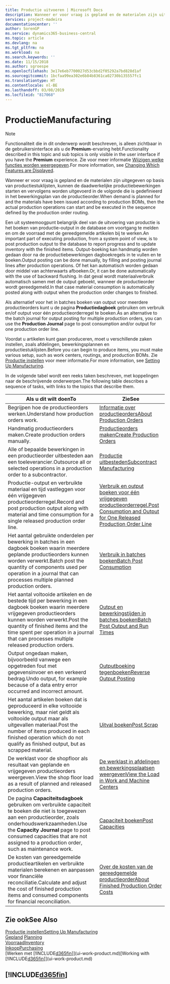 ```yaml
---
title: Productie uitvoeren | Microsoft Docs
description: Wanneer er voor vraag is gepland en de materialen zijn uitgegeven op basis van productiestuklijsten, kunnen de daadwerkelijke productiebewerkingen starten en vervolgens worden uitgevoerd in de volgorde die is gedefinieerd in het bewerkingsplan van de productieorder.
services: project-madeira
documentationcenter: ''
author: SorenGP
ms.service: dynamics365-business-central
ms.topic: article
ms.devlang: na
ms.tgt_pltfrm: na
ms.workload: na
ms.search.keywords: ''
ms.date: 11/15/2018
ms.author: sgroespe
ms.openlocfilehash: 3e17e6eb7700027d53cbbd2f05292a7bd828d1af
ms.sourcegitcommit: 1bcfaa99ea302e6b84b8361ca02730b135557fc1
ms.translationtype: HT
ms.contentlocale: nl-BE
ms.lasthandoff: 03/08/2019
ms.locfileid: "817068"
---
```

# <a name="manufacturing"></a><span data-ttu-id="c9396-103">Productie</span><span class="sxs-lookup"><span data-stu-id="c9396-103">Manufacturing</span></span>
> [!NOTE]
> <span data-ttu-id="c9396-104">Functionaliteit die in dit onderwerp wordt beschreven, is alleen zichtbaar in de gebruikersinterface als u de **Premium**-ervaring hebt.</span><span class="sxs-lookup"><span data-stu-id="c9396-104">Functionality described in this topic and sub topics is only visible in the user interface if you have the **Premium** experience.</span></span> <span data-ttu-id="c9396-105">Zie voor meer informatie [Wijzigen welke functies worden weergegeven](ui-experiences.md).</span><span class="sxs-lookup"><span data-stu-id="c9396-105">For more information, see [Changing Which Features are Displayed](ui-experiences.md).</span></span>

<span data-ttu-id="c9396-106">Wanneer er voor vraag is gepland en de materialen zijn uitgegeven op basis van productiestuklijsten, kunnen de daadwerkelijke productiebewerkingen starten en vervolgens worden uitgevoerd in de volgorde die is gedefinieerd in het bewerkingsplan van de productieorder.</span><span class="sxs-lookup"><span data-stu-id="c9396-106">When demand is planned for and the materials have been issued according to production BOMs, then the actual production operations can start and be executed in the sequence defined by the production order routing.</span></span>  

<span data-ttu-id="c9396-107">Een uit systeemoogpunt belangrijk deel van de uitvoering van productie is het boeken van productie-output in de database om voortgang te melden en om de voorraad met de gereedgemelde artikelen bij te werken.</span><span class="sxs-lookup"><span data-stu-id="c9396-107">An important part of executing production, from a system point of view, is to post production output to the database to report progress and to update inventory with the finished items.</span></span> <span data-ttu-id="c9396-108">Output-boeking kan handmatig worden gedaan door na de productiebewerkingen dagboekregels in te vullen en te boeken.</span><span class="sxs-lookup"><span data-stu-id="c9396-108">Output posting can be done manually, by filling and posting journal lines after production operations.</span></span> <span data-ttu-id="c9396-109">Of het kan automatisch worden gedaan door middel van achterwaarts afboeken.</span><span class="sxs-lookup"><span data-stu-id="c9396-109">Or, it can be done automatically with the use of backward flushing.</span></span> <span data-ttu-id="c9396-110">In dat geval wordt materiaalverbruik automatisch samen met de output geboekt, wanneer de productieorder wordt gereedgemeld.</span><span class="sxs-lookup"><span data-stu-id="c9396-110">In that case material consumption is automatically posted along with output when the production order changes to finished.</span></span>  

<span data-ttu-id="c9396-111">Als alternatief voor het in batches boeken van output voor meerdere productieorders kunt u de pagina **Productiedagboek** gebruiken om verbruik en/of output voor één productieorderregel te boeken.</span><span class="sxs-lookup"><span data-stu-id="c9396-111">As an alternative to the batch journal for output posting for multiple production orders, you can use the **Production Journal** page to post consumption and/or output for one production order line.</span></span>

<span data-ttu-id="c9396-112">Voordat u artikelen kunt gaan produceren, moet u verschillende zaken instellen, zoals afdelingen, bewerkingsplannen en productiestuklijsten.</span><span class="sxs-lookup"><span data-stu-id="c9396-112">Before you can begin to produce items, you must make various setup, such as work centers, routings, and production BOMs.</span></span> <span data-ttu-id="c9396-113">Zie [Productie instellen](production-configure-production-processes.md) voor meer informatie.</span><span class="sxs-lookup"><span data-stu-id="c9396-113">For more information, see [Setting Up Manufacturing](production-configure-production-processes.md).</span></span>

<span data-ttu-id="c9396-114">In de volgende tabel wordt een reeks taken beschreven, met koppelingen naar de beschrijvende onderwerpen.</span><span class="sxs-lookup"><span data-stu-id="c9396-114">The following table describes a sequence of tasks, with links to the topics that describe them.</span></span>   

|<span data-ttu-id="c9396-115">**Als u dit wilt doen**</span><span class="sxs-lookup"><span data-stu-id="c9396-115">**To**</span></span>|<span data-ttu-id="c9396-116">**Zie**</span><span class="sxs-lookup"><span data-stu-id="c9396-116">**See**</span></span>|  
|------------|-------------|  
|<span data-ttu-id="c9396-117">Begrijpen hoe de productieorders werken.</span><span class="sxs-lookup"><span data-stu-id="c9396-117">Understand how production orders work.</span></span>|[<span data-ttu-id="c9396-118">Informatie over productieorders</span><span class="sxs-lookup"><span data-stu-id="c9396-118">About Production Orders</span></span>](production-about-production-orders.md)|
|<span data-ttu-id="c9396-119">Handmatig productieorders maken.</span><span class="sxs-lookup"><span data-stu-id="c9396-119">Create production orders manually.</span></span>|[<span data-ttu-id="c9396-120">Productieorders maken</span><span class="sxs-lookup"><span data-stu-id="c9396-120">Create Production Orders</span></span>](production-how-to-create-production-orders.md)|
|<span data-ttu-id="c9396-121">Alle of bepaalde bewerkingen in een productieorder uitbesteden aan een toeleverancier.</span><span class="sxs-lookup"><span data-stu-id="c9396-121">Outsource all or selected operations in a production order to a subcontractor.</span></span>|[<span data-ttu-id="c9396-122">Productie uitbesteden</span><span class="sxs-lookup"><span data-stu-id="c9396-122">Subcontract Manufacturing</span></span>](production-how-to-subcontract-manufacturing.md)|
|<span data-ttu-id="c9396-123">Productie-output en verbruikte materiaal en tijd vastleggen voor één vrijgegeven productieorderregel.</span><span class="sxs-lookup"><span data-stu-id="c9396-123">Record and post production output along with material and time consumption for a single released production order line.</span></span>|[<span data-ttu-id="c9396-124">Verbruik en output boeken voor één vrijgegeven productieorderregel.</span><span class="sxs-lookup"><span data-stu-id="c9396-124">Post Consumption and Output for One Released Production Order Line</span></span>](production-how-to-register-consumption-and-output.md)|  
|<span data-ttu-id="c9396-125">Het aantal gebruikte onderdelen per bewerking in batches in een dagboek boeken waarin meerdere geplande productieorders kunnen worden verwerkt.</span><span class="sxs-lookup"><span data-stu-id="c9396-125">Batch post the quantity of components used per operation in a journal that can processes multiple planned production orders.</span></span>|[<span data-ttu-id="c9396-126">Verbruik in batches boeken</span><span class="sxs-lookup"><span data-stu-id="c9396-126">Batch Post Consumption</span></span>](production-how-to-post-consumption.md)|
|<span data-ttu-id="c9396-127">Het aantal voltooide artikelen en de bestede tijd per bewerking in een dagboek boeken waarin meerdere vrijgegeven productieorders kunnen worden verwerkt.</span><span class="sxs-lookup"><span data-stu-id="c9396-127">Post the quantity of finished items and the time spent per operation in a journal that can processes multiple released production orders.</span></span>|[<span data-ttu-id="c9396-128">Output en bewerkingstijden in batches boeken</span><span class="sxs-lookup"><span data-stu-id="c9396-128">Batch Post Output and Run Times</span></span>](production-how-to-post-output-quantity.md)|
|<span data-ttu-id="c9396-129">Output ongedaan maken, bijvoorbeeld vanwege een opgetreden fout met gegevensinvoer en een verkeerd bedrag.</span><span class="sxs-lookup"><span data-stu-id="c9396-129">Undo output, for example because of a data entry error occurred and incorrect amount.</span></span>  |[<span data-ttu-id="c9396-130">Outputboeking tegenboeken</span><span class="sxs-lookup"><span data-stu-id="c9396-130">Reverse Output Posting</span></span>](production-how-to-reverse-output-posting.md)|  
|<span data-ttu-id="c9396-131">Het aantal artikelen boeken dat is geproduceerd in elke voltooide bewerking, maar niet geldt als voltooide output maar als uitgevallen materiaal.</span><span class="sxs-lookup"><span data-stu-id="c9396-131">Post the number of items produced in each finished operation which do not qualify as finished output, but as scrapped material.</span></span>|[<span data-ttu-id="c9396-132">Uitval boeken</span><span class="sxs-lookup"><span data-stu-id="c9396-132">Post Scrap</span></span>](production-how-to-post-scrap.md)|
|<span data-ttu-id="c9396-133">De werklast voor de shopfloor als resultaat van geplande en vrijgegeven productieorders weergeven.</span><span class="sxs-lookup"><span data-stu-id="c9396-133">View the shop floor load as a result of planned and released production orders.</span></span>|[<span data-ttu-id="c9396-134">De werklast in afdelingen en bewerkingsplaatsen weergeven</span><span class="sxs-lookup"><span data-stu-id="c9396-134">View the Load in Work and Machine Centers</span></span>](production-how-to-view-the-load-on-work-centers.md)|      
|<span data-ttu-id="c9396-135">De pagina **Capaciteitsdagboek** gebruiken om verbruikte capaciteit te boeken die niet is toegewezen aan een productieorder, zoals onderhoudswerkzaamheden.</span><span class="sxs-lookup"><span data-stu-id="c9396-135">Use the **Capacity Journal** page to post consumed capacities that are not assigned to a production order, such as maintenance work.</span></span>|[<span data-ttu-id="c9396-136">Capaciteit boeken</span><span class="sxs-lookup"><span data-stu-id="c9396-136">Post Capacities</span></span>](production-how-to-post-capacities.md)|  
|<span data-ttu-id="c9396-137">De kosten van gereedgemelde productieartikelen en verbruikte materialen berekenen en aanpassen voor financiële reconciliatie.</span><span class="sxs-lookup"><span data-stu-id="c9396-137">Calculate and adjust the cost of finished production items and consumed components for financial reconciliation.</span></span>|[<span data-ttu-id="c9396-138">Over de kosten van de gereedgemelde productieorder</span><span class="sxs-lookup"><span data-stu-id="c9396-138">About Finished Production Order Costs</span></span>](finance-about-finished-production-order-costs.md)|  

## <a name="see-also"></a><span data-ttu-id="c9396-139">Zie ook</span><span class="sxs-lookup"><span data-stu-id="c9396-139">See Also</span></span>  
[<span data-ttu-id="c9396-140">Productie instellen</span><span class="sxs-lookup"><span data-stu-id="c9396-140">Setting Up Manufacturing</span></span>](production-configure-production-processes.md)  
<span data-ttu-id="c9396-141">[Gepland](production-planning.md)    </span><span class="sxs-lookup"><span data-stu-id="c9396-141">[Planning](production-planning.md)    </span></span>  
[<span data-ttu-id="c9396-142">Voorraad</span><span class="sxs-lookup"><span data-stu-id="c9396-142">Inventory</span></span>](inventory-manage-inventory.md)  
[<span data-ttu-id="c9396-143">Inkoop</span><span class="sxs-lookup"><span data-stu-id="c9396-143">Purchasing</span></span>](purchasing-manage-purchasing.md)  
<span data-ttu-id="c9396-144">[Werken met [!INCLUDE[d365fin](includes/d365fin_md.md)]](ui-work-product.md)</span><span class="sxs-lookup"><span data-stu-id="c9396-144">[Working with [!INCLUDE[d365fin](includes/d365fin_md.md)]](ui-work-product.md)</span></span>

## [!INCLUDE[d365fin](includes/free_trial_md.md)]  
